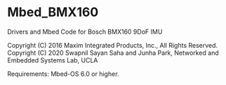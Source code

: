 # Mbed_BMX160
Drivers and Mbed Code for Bosch BMX160 9DoF IMU

Copyright (C) 2016 Maxim Integrated Products, Inc., All Rights Reserved.
Copyright (C) 2020 Swapnil Sayan Saha and Junha Park, Networked and Embedded Systems Lab, UCLA

Requirements: Mbed-OS 6.0 or higher.


